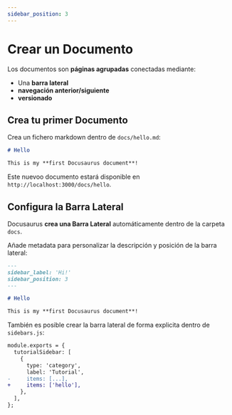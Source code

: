 ```yaml
---
sidebar_position: 3
---
```


# Crear un Documento

Los documentos son **páginas agrupadas** conectadas mediante:

- Una **barra lateral**
- **navegación anterior/siguiente**
- **versionado**

## Crea tu primer Documento

Crea un fichero markdown dentro de `docs/hello.md`:

```md title="docs/hello.md"
# Hello

This is my **first Docusaurus document**!
```

Este nuevoo documento estará disponible en `http://localhost:3000/docs/hello`.

## Configura la Barra Lateral

Docusaurus **crea una Barra Lateral** automáticamente dentro de la carpeta `docs`.

Añade metadata para personalizar la descripción y posición de la barra lateral:

```md title="docs/hello.md" {1-4}
---
sidebar_label: 'Hi!'
sidebar_position: 3
---

# Hello

This is my **first Docusaurus document**!
```

También es posible crear la barra lateral de forma explicita dentro de `sidebars.js`:

```diff title="sidebars.js"
module.exports = {
  tutorialSidebar: [
    {
      type: 'category',
      label: 'Tutorial',
-     items: [...],
+     items: ['hello'],
    },
  ],
};
```
